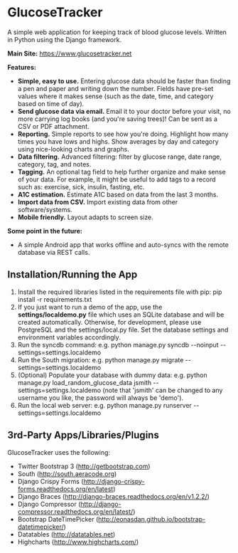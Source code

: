 GlucoseTracker
==============

A simple web application for keeping track of blood glucose levels.  Written in Python using the Django framework.

<b>Main Site:</b> https://www.glucosetracker.net

<b>Features:</b>

* <b>Simple, easy to use.</b>  Entering glucose data should be faster than finding a pen and paper and writing down the number.  Fields have pre-set values where it makes sense (such as the date, time, and category based on time of day).
* <b>Send glucose data via email.</b>  Email it to your doctor before your visit, no more carrying log books (and you're saving trees)!  Can be sent as a CSV or PDF attachment.
* <b>Reporting.</b>  Simple reports to see how you're doing.  Highlight how many times you have lows and highs. Show averages by day and category using nice-looking charts and graphs.
* <b>Data filtering.</b>  Advanced filtering: filter by glucose range, date range, category, tag, and notes.
* <b>Tagging.</b>  An optional tag field to help further organize and make sense of your data. For example, it might be useful to add tags to a record such as: exercise, sick, insulin, fasting, etc.
* <b>A1C estimation.</b>  Estimate A1C based on data from the last 3 months.
* <b>Import data from CSV.</b> Import existing data from other software/systems.
* <b>Mobile friendly.</b>  Layout adapts to screen size.

<b>Some point in the future:</b>

* A simple Android app that works offline and auto-syncs with the remote database via REST calls.


Installation/Running the App
----------------------------

1. Install the required libraries listed in the requirements file with pip: pip install -r requirements.txt
2. If you just want to run a demo of the app, use the <b>settings/localdemo.py</b> file which uses an SQLite database and will be created automatically. Otherwise, for development, please use PostgreSQL and the settings/local.py file.  Set the database settings and environment variables accordingly.
3. Run the syncdb command: e.g. python manage.py syncdb --noinput --settings=settings.localdemo
4. Run the South migration: e.g. python manage.py migrate --settings=settings.localdemo
5. (Optional) Populate your database with dummy data: e.g. python manage.py load_random_glucose_data jsmith --settings=settings.localdemo (note that 'jsmith' can be changed to any username you like, the password will always be 'demo').
6. Run the local web server: e.g. python manage.py runserver --settings=settings.localdemo

3rd-Party Apps/Libraries/Plugins
--------------------------------

GlucoseTracker uses the following:

* Twitter Bootstrap 3 (http://getbootstrap.com)
* South (http://south.aeracode.org)
* Django Crispy Forms (http://django-crispy-forms.readthedocs.org/en/latest)
* Django Braces (http://django-braces.readthedocs.org/en/v1.2.2/)
* Django Compressor (http://django-compressor.readthedocs.org/en/latest/)
* Bootstrap DateTimePicker (http://eonasdan.github.io/bootstrap-datetimepicker/)
* Datatables (http://datatables.net)
* Highcharts (http://www.highcharts.com/)
